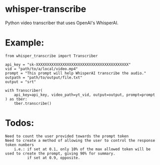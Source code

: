 # whisper-transcribe
Python video transcriber that uses OpenAI's WhisperAI.

# Example:
    from whisper_transcribe import Transcriber

    api_key = "sk-XXXXXXXXXXXXXXXXXXXXXXXXXXXXXXXXXXXXXXXXXX"
    vid = "path/to/a/local/video.mp4"
    prompt = "This prompt will help WhisperAI transcribe the audio."
    outpath = "path/to/output/file.txt"
    output = "srt"

    with Transcriber(
        api_key=api_key, video_path=yt_vid, output=output, prompt=prompt
    ) as tber:
        tber.transcribe()

# Todos:
    Need to count the user provided towards the prompt token
    Need to create a method of allowing the user to control the response token numbers
        i.e.: if set at 0.1, only 10% of the max allowed token will be used to create the prompt, giving 90% for summary.
              if set at 0.9, opposite.
    